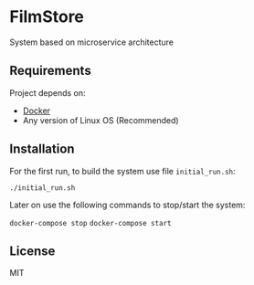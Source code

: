 # FilmStore
System based on microservice architecture

## Requirements

Project depends on:

* [Docker](https://www.docker.com/get-started)
* Any version of Linux OS (Recommended)

## Installation

For the first run, to build the system use file `initial_run.sh`:

```./initial_run.sh```

Later on use the following commands to stop/start the system:

```docker-compose stop```
```docker-compose start```

## License

MIT
